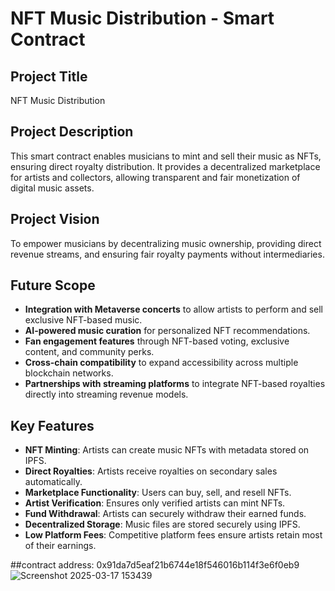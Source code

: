 # NFT Music Distribution - Smart Contract

## Project Title
NFT Music Distribution

## Project Description
This smart contract enables musicians to mint and sell their music as NFTs, ensuring direct royalty distribution. It provides a decentralized marketplace for artists and collectors, allowing transparent and fair monetization of digital music assets.

## Project Vision
To empower musicians by decentralizing music ownership, providing direct revenue streams, and ensuring fair royalty payments without intermediaries.

## Future Scope
- **Integration with Metaverse concerts** to allow artists to perform and sell exclusive NFT-based music.
- **AI-powered music curation** for personalized NFT recommendations.
- **Fan engagement features** through NFT-based voting, exclusive content, and community perks.
- **Cross-chain compatibility** to expand accessibility across multiple blockchain networks.
- **Partnerships with streaming platforms** to integrate NFT-based royalties directly into streaming revenue models.

## Key Features
- **NFT Minting**: Artists can create music NFTs with metadata stored on IPFS.
- **Direct Royalties**: Artists receive royalties on secondary sales automatically.
- **Marketplace Functionality**: Users can buy, sell, and resell NFTs.
- **Artist Verification**: Ensures only verified artists can mint NFTs.
- **Fund Withdrawal**: Artists can securely withdraw their earned funds.
- **Decentralized Storage**: Music files are stored securely using IPFS.
- **Low Platform Fees**: Competitive platform fees ensure artists retain most of their earnings.



##contract address:
0x91da7d5eaf21b6744e18f546016b114f3e6f0eb9
![Screenshot 2025-03-17 153439](https://github.com/user-attachments/assets/6c8bb932-d379-4c2d-918f-f4dd3ee9fe44)
